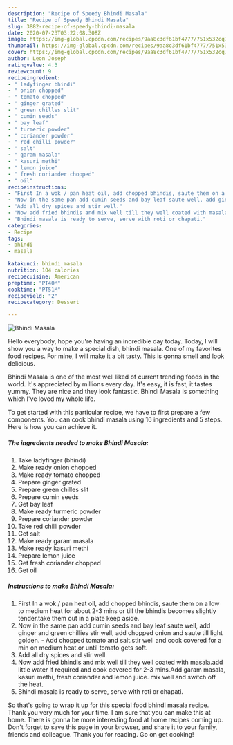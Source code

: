 ```yaml
---
description: "Recipe of Speedy Bhindi Masala"
title: "Recipe of Speedy Bhindi Masala"
slug: 3882-recipe-of-speedy-bhindi-masala
date: 2020-07-23T03:22:08.308Z
image: https://img-global.cpcdn.com/recipes/9aa8c3df61bf4777/751x532cq70/bhindi-masala-recipe-main-photo.jpg
thumbnail: https://img-global.cpcdn.com/recipes/9aa8c3df61bf4777/751x532cq70/bhindi-masala-recipe-main-photo.jpg
cover: https://img-global.cpcdn.com/recipes/9aa8c3df61bf4777/751x532cq70/bhindi-masala-recipe-main-photo.jpg
author: Leon Joseph
ratingvalue: 4.3
reviewcount: 9
recipeingredient:
- " ladyfinger bhindi"
- " onion chopped"
- " tomato chopped"
- " ginger grated"
- " green chilles slit"
- " cumin seeds"
- " bay leaf"
- " turmeric powder"
- " coriander powder"
- " red chilli powder"
- " salt"
- " garam masala"
- " kasuri methi"
- " lemon juice"
- " fresh coriander chopped"
- " oil"
recipeinstructions:
- "First In a wok / pan heat oil, add chopped bhindis, saute them on a low to medium heat for about 2-3 mins or till the bhindis becomes slightly tender.take them out in a plate keep aside."
- "Now in the same pan add cumin seeds and bay leaf saute well, add ginger and green chillies stir well, add chopped onion and saute till light golden. Add chopped tomato and salt.stir well and cook covered for a min on medium heat.or until tomato gets soft."
- "Add all dry spices and stir well."
- "Now add fried bhindis and mix well till they well coated with masala.add little water if required and cook covered for 2-3 mins.Add garam masala, kasuri methi, fresh coriander and lemon juice. mix well and switch off the heat."
- "Bhindi masala is ready to serve, serve with roti or chapati."
categories:
- Recipe
tags:
- bhindi
- masala

katakunci: bhindi masala 
nutrition: 104 calories
recipecuisine: American
preptime: "PT40M"
cooktime: "PT51M"
recipeyield: "2"
recipecategory: Dessert

---
```



![Bhindi Masala](https://img-global.cpcdn.com/recipes/9aa8c3df61bf4777/751x532cq70/bhindi-masala-recipe-main-photo.jpg)

Hello everybody, hope you're having an incredible day today. Today, I will show you a way to make a special dish, bhindi masala. One of my favorites food recipes. For mine, I will make it a bit tasty. This is gonna smell and look delicious.

Bhindi Masala is one of the most well liked of current trending foods in the world. It's appreciated by millions every day. It's easy, it is fast, it tastes yummy. They are nice and they look fantastic. Bhindi Masala is something which I've loved my whole life.




To get started with this particular recipe, we have to first prepare a few components. You can cook bhindi masala using 16 ingredients and 5 steps. Here is how you can achieve it.

<!--inarticleads1-->

##### The ingredients needed to make Bhindi Masala:

1. Take  ladyfinger (bhindi)
1. Make ready  onion chopped
1. Make ready  tomato chopped
1. Prepare  ginger grated
1. Prepare  green chilles slit
1. Prepare  cumin seeds
1. Get  bay leaf
1. Make ready  turmeric powder
1. Prepare  coriander powder
1. Take  red chilli powder
1. Get  salt
1. Make ready  garam masala
1. Make ready  kasuri methi
1. Prepare  lemon juice
1. Get  fresh coriander chopped
1. Get  oil




<!--inarticleads2-->

##### Instructions to make Bhindi Masala:

1. First In a wok / pan heat oil, add chopped bhindis, saute them on a low to medium heat for about 2-3 mins or till the bhindis becomes slightly tender.take them out in a plate keep aside.
1. Now in the same pan add cumin seeds and bay leaf saute well, add ginger and green chillies stir well, add chopped onion and saute till light golden. - Add chopped tomato and salt.stir well and cook covered for a min on medium heat.or until tomato gets soft.
1. Add all dry spices and stir well.
1. Now add fried bhindis and mix well till they well coated with masala.add little water if required and cook covered for 2-3 mins.Add garam masala, kasuri methi, fresh coriander and lemon juice. mix well and switch off the heat.
1. Bhindi masala is ready to serve, serve with roti or chapati.




So that's going to wrap it up for this special food bhindi masala recipe. Thank you very much for your time. I am sure that you can make this at home. There is gonna be more interesting food at home recipes coming up. Don't forget to save this page in your browser, and share it to your family, friends and colleague. Thank you for reading. Go on get cooking!
